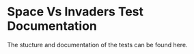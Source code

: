 # Space Vs Invaders Test Documentation
The stucture and documentation of the tests can be found here.